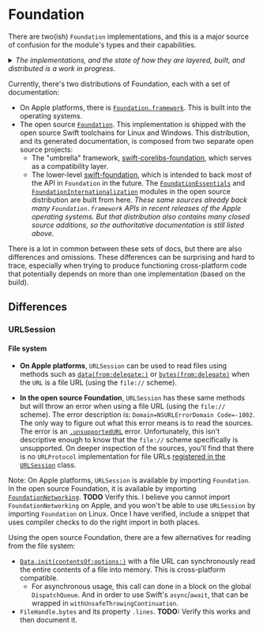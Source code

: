 # Foundation

There are two(ish) `Foundation` implementations, and this is a major source of confusion for the
module's types and their capabilities.

<details><summary><em>The implementations, and the state of how they are layered, built, and distributed is a
work in progress.</em></summary>

<br/>Here are a few resources to help you understand the current state, and some of the history:

*  [2024 Swift-Foundation annual
   update](https://forums.swift.org/t/swift-foundation-2024-annual-update/75609) summarizes current
   state, and outlines focus areas for the upcoming year.
*  Swift 6.0: [swift-foundation implementation
   ships](https://forums.swift.org/t/swift-foundation-now-available/73530) as part of the
   implementation of `Foundation` in the toolchain on Linux and Windows.
*  [Initial migration plan](https://forums.swift.org/t/swift-foundation-2024-annual-update/75609)
   for swift-corelibs-foundation to transition into a compatibility layer, and push the unified
   cross-platform implementation into swift-foundation. There was a slight pivot to shipping
   swift-foundation in the toolchain distributions instead of using SwiftPM, described in [an
   update](https://forums.swift.org/t/migration-plan-swift-corelibs-foundation-to-swift-foundation/70943/23).
*  [Talk at SwiftServerConf](https://www.youtube.com/watch?v=EUKSZiOaWKk) describing the migration
   plan in a more visual way.

</details>

Currently, there's two distributions of Foundation, each with a set of documentation:
*  On Apple platforms, there is
   [`Foundation.framework`](https://developer.apple.com/documentation/foundation). This is built
   into the operating systems.
*  The open source [`Foundation`](https://swiftinit.org/docs/swift/foundation). This implementation
   is shipped with the open source Swift toolchains for Linux and Windows. This distribution, and
   its generated documentation, is composed from two separate open source projects:
   *  The "umbrella" framework,
      [swift-corelibs-foundation](https://github.com/swiftlang/swift-corelibs-foundation), which
      serves as a compatibility layer.
   *  The lower-level [swift-foundation](https://github.com/swiftlang/swift-foundation), which is
      intended to back most of the API in `Foundation` in the future. The
      [`FoundationEssentials`](https://swiftinit.org/docs/swift/foundationessentials) and
      [`FoundationInternationalization`](https://swiftinit.org/docs/swift/foundationinternationalization)
      modules in the open source distribution are built from here. _These same sources already back
      many `Foundation.framework` APIs in recent releases of the Apple operating systems. But that
      distribution also contains many closed source additions, so the authoritative documentation is
      still listed above._

There is a lot in common between these sets of docs, but there are also differences and omissions.
These differences can be surprising and hard to trace, especially when trying to produce functioning
cross-platform code that potentially depends on more than one implementation (based on the build).

## Differences

### URLSession

#### File system

*  **On Apple platforms**, `URLSession` can be used to read files using methods such as
[`data(from:delegate:)`](https://developer.apple.com/documentation/foundation/urlsession/3767353-data)
or
[`bytes(from:delegate)`](https://developer.apple.com/documentation/foundation/urlsession/3767351-bytes)
when the `URL` is a file URL (using the `file://` scheme).

*  **In the open source Foundation**, `URLSession` has these same methods but will throw an error
when using a file URL (using the `file://` scheme). The error description is:
`Domain=NSURLErrorDomain Code=-1002`. The only way to figure out what this error means is to read
the sources. The error is an
[`.unsupportedURL`](https://github.com/swiftlang/swift-corelibs-foundation/blob/25d044f2c4ceb635d9f714f588673fd7a29790c1/Sources/Foundation/NSError.swift#L748)
error. Unfortunately, this isn't descriptive enough to know that the `file://` scheme specifically
is unsupported. On deeper inspection of the sources, you'll find that there is no `URLProtocol`
implementation for file URLs [registered in the
`URLSession`](https://github.com/swiftlang/swift-corelibs-foundation/blob/25d044f2c4ceb635d9f714f588673fd7a29790c1/Sources/FoundationNetworking/URLSession/URLSession.swift#L197-L203)
class.

Note: On Apple platforms, `URLSession` is available by importing `Foundation`. In the open source
Foundation, it is available by importing
[`FoundationNetworking`](https://swiftinit.org/docs/swift/foundationinternationalization). **TODO**
Verify this. I believe you cannot import `FoundationNetworking` on Apple, and you won't be able to
use `URLSession` by importing `Foundation` on Linux. Once I have verified, include a snippet that
uses compiler checks to do the right import in both places.

Using the open source Foundation, there are a few alternatives for reading from the file system:
*  [`Data.init(contentsOf:options:)`](https://swiftinit.org/docs/swift/foundationessentials/data.init(contentsof:options:))
   with a file URL can synchronously read the entire contents of a file into memory. This is
   cross-platform compatible.
   *  For asynchronous usage, this call can done in a block on the global `DispatchQueue`. And in
      order to use Swift's `async`/`await`, that can be wrapped in `withUnsafeThrowingContinuation`.
*  `FileHandle.bytes` and its property `.lines`. **TODO:** Verify this works and then document it.
